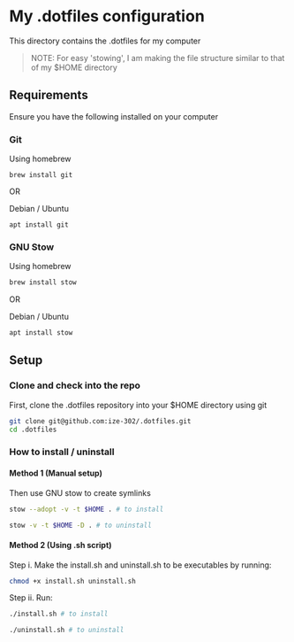 # My .dotfiles configuration

This directory contains the .dotfiles for my computer

> NOTE: For easy 'stowing', I am making the file structure similar to that of my $HOME directory

## Requirements

Ensure you have the following installed on your computer

### Git

Using homebrew

```
brew install git
```

OR

Debian / Ubuntu

```
apt install git
```

### GNU Stow

Using homebrew 

```sh
brew install stow
```

OR

Debian / Ubuntu 

```sh
apt install stow
```

## Setup

### Clone and check into the repo 

First, clone the .dotfiles repository into your $HOME directory using git

```sh
git clone git@github.com:ize-302/.dotfiles.git
cd .dotfiles
```

### How to install / uninstall

#### Method 1 (Manual setup)

Then use GNU stow to create symlinks

```sh
stow --adopt -v -t $HOME . # to install
```

```sh
stow -v -t $HOME -D . # to uninstall
```

#### Method 2 (Using .sh script)

Step i. Make the install.sh and uninstall.sh to be executables by running:

```sh
chmod +x install.sh uninstall.sh
```

Step ii. Run:

```sh
./install.sh # to install
```

```sh
./uninstall.sh # to uninstall
```

